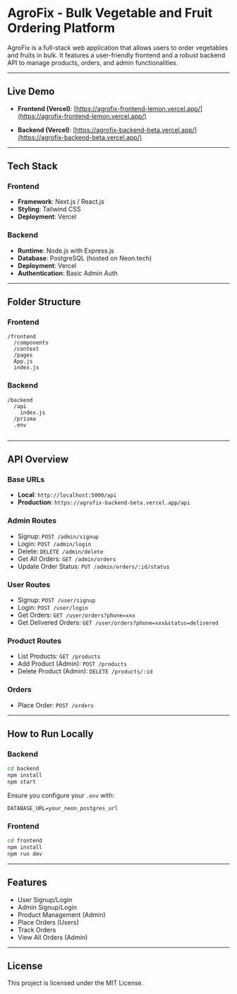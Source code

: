 # AgroFix - Bulk Vegetable and Fruit Ordering Platform

AgroFix is a full-stack web application that allows users to order vegetables and fruits in bulk. It features a user-friendly frontend and a robust backend API to manage products, orders, and admin functionalities.

---

## Live Demo

- **Frontend (Vercel)**: [https://agrofix-frontend-lemon.vercel.app/](https://agrofix-frontend-lemon.vercel.app/)


- **Backend (Vercel)**: [https://agrofix-backend-beta.vercel.app/](https://agrofix-backend-beta.vercel.app/)

---

## Tech Stack

### Frontend
- **Framework**: Next.js / React.js
- **Styling**: Tailwind CSS
- **Deployment**: Vercel

### Backend
- **Runtime**: Node.js with Express.js
- **Database**: PostgreSQL (hosted on Neon.tech)
- **Deployment**: Vercel
- **Authentication**: Basic Admin Auth

---

## Folder Structure

### Frontend

```
/frontend
  /components
  /context
  /pages
  App.js
  index.js
```

### Backend

```
/backend
  /api
    index.js
  /prisma
  .env
  
```

---

## API Overview

### Base URLs

- **Local**: `http://localhost:5000/api`
- **Production**: `https://agrofix-backend-beta.vercel.app/api`

### Admin Routes

- Signup: `POST /admin/signup`
- Login: `POST /admin/login`
- Delete: `DELETE /admin/delete`
- Get All Orders: `GET /admin/orders`
- Update Order Status: `PUT /admin/orders/:id/status`

### User Routes

- Signup: `POST /user/signup`
- Login: `POST /user/login`
- Get Orders: `GET /user/orders?phone=xxx`
- Get Delivered Orders: `GET /user/orders?phone=xxx&status=delivered`

### Product Routes

- List Products: `GET /products`
- Add Product (Admin): `POST /products`
- Delete Product (Admin): `DELETE /products/:id`

### Orders

- Place Order: `POST /orders`

---

## How to Run Locally

### Backend

```bash
cd backend
npm install
npm start
```

Ensure you configure your `.env` with:

```
DATABASE_URL=your_neon_postgres_url
```

### Frontend

```bash
cd frontend
npm install
npm run dev
```

---

## Features

- User Signup/Login
- Admin Signup/Login
- Product Management (Admin)
- Place Orders (Users)
- Track Orders
- View All Orders (Admin)

---

## License

This project is licensed under the MIT License.